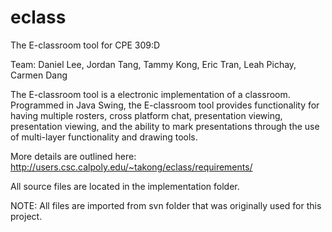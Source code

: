 eclass
======

The E-classroom tool for CPE 309:D

Team:   Daniel Lee, Jordan Tang, Tammy Kong, Eric Tran, Leah Pichay, Carmen Dang

The E-classroom tool is a electronic implementation of a classroom. Programmed in Java Swing, the E-classroom tool provides functionality for having multiple rosters, cross platform chat, presentation viewing, presentation viewing, and the ability to mark presentations through the use of multi-layer functionality and drawing tools. 

More details are outlined here:
http://users.csc.calpoly.edu/~takong/eclass/requirements/

All source files are located in the implementation folder.

NOTE: All files are imported from svn folder that was originally used for this project.
